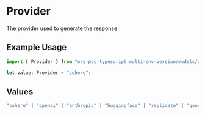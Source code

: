 # Provider

The provider used to generate the response

## Example Usage

```typescript
import { Provider } from "orq-poc-typescript-multi-env-version/models/operations";

let value: Provider = "cohere";
```

## Values

```typescript
"cohere" | "openai" | "anthropic" | "huggingface" | "replicate" | "google" | "google-ai" | "azure" | "aws" | "anyscale" | "perplexity" | "groq" | "fal" | "leonardoai" | "nvidia"
```